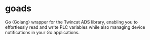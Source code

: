 # goads
Go (Golang) wrapper for the Twincat ADS library, enabling you to effortlessly read and write PLC variables while also managing device notifications in your Go applications.
